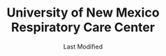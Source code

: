 ---
layout: location-page
date: Last Modified
description: "Local COVID-19 testing is available at University of New Mexico Respiratory Care Center in Albuquerque, New Mexico, USA."
permalink: "locations/new-mexico/albuquerque/university-of-new-mexico-respiratory-care-center/"
tags:
  - locations
  - new-mexico
title: University of New Mexico Respiratory Care Center
uniqueName: university-of-new-mexico-respiratory-care-center
state: New Mexico
stateAbbr: NM
hood: "Albuquerque"
address: "2211 Lomas Blvd. NE"
city: "Albuquerque"
zip: "87106"
zipsNearby: "87101 87102 87103 87104 87105 87106 87107 87108 87109 87110 87111 87112 87113 87114 87115 87116 87117 87119 87120 87121 87122 87123 87124 87125 87131 87144 87151 87153 87154 87158 87174 87176 87181 87184 87185 87187 87190 87191 87192 87193 87194 87195 87196 87197 87198 87199 87002 87001 87004 87006 87007 87008 87010 87048 87014 87015 87016 87063 87535 87022 87023 87024 87025 87026 87028 87544 87545 87031 87032 87035 87056 87070 87036 87038 87040 87041 87072 87083 87042 87068 87043 87562 87831 87047 87034 87049 87501 87502 87503 87504 87505 87506 87507 87508 87509 87540 87592 87594 87052 87044 87053 87574 87059 87060 87061 87062 87165" 
mapUrl: "http://maps.apple.com/?q=University+of+New+Mexico+Respiratory+Care+Center&address=2211+Lomas+Blvd+NE,Albuquerque,New+Mexico,87106"
locationType: Walk-in
phone: "505-272-2411"
website: "https://hsc.unm.edu/covid-19/index.html"
onlineBooking: undefined
closed: undefined
closedUpdate: April 17th, 2020
notes: "Requires phone screen."
days: Contact for hours of operation.
ctaMessage: Learn more
ctaUrl: "https://hsc.unm.edu/covid-19/index.html"
---